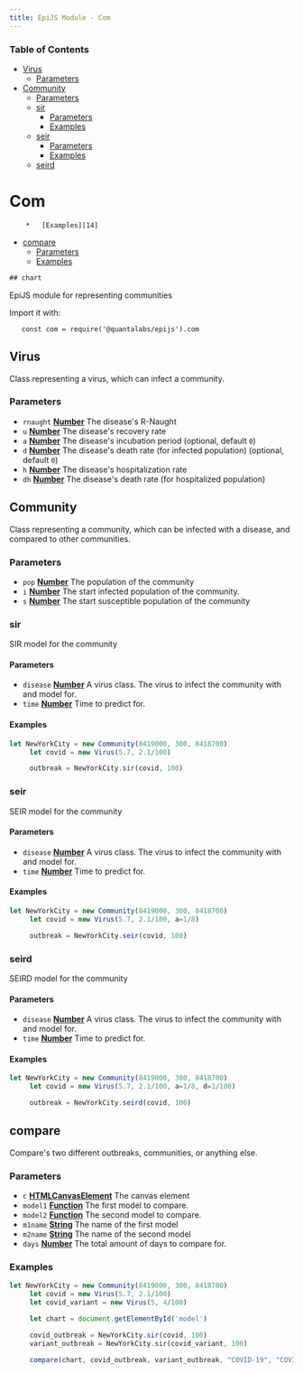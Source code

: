 ```yaml
---
title: EpiJS Module - Com
---
```

<!-- Generated by documentation.js. Update this documentation by updating the source code. -->

### Table of Contents


*   [Virus][2]
    *   [Parameters][3]
*   [Community][4]
    *   [Parameters][5]
    *   [sir][6]
        *   [Parameters][7]
        *   [Examples][8]
    *   [seir][9]
        *   [Parameters][10]
        *   [Examples][11]
    *   [seird][12]
# Com
        *   [Examples][14]
*   [compare][15]
    *   [Parameters][16]
    *   [Examples][17]
```javascript
## chart
```
EpiJS module for representing communities

Import it with:

       const com = require('@quantalabs/epijs').com

## Virus

Class representing a virus, which can infect a community.

### Parameters

*   `rnaught` **[Number][18]** The disease's R-Naught
*   `u` **[Number][18]** The disease's recovery rate
*   `a` **[Number][18]** The disease's incubation period (optional, default `0`)
*   `d` **[Number][18]** The disease's death rate (for infected population) (optional, default `0`)
*   `h` **[Number][18]** The disease's hospitalization rate
*   `dh` **[Number][18]** The disease's death rate (for hospitalized population)

## Community

Class representing a community, which can be infected with a disease, and compared to other communities.

### Parameters

*   `pop` **[Number][18]** The population of the community
*   `i` **[Number][18]** The start infected population of the community.
*   `s` **[Number][18]** The start susceptible population of the community

### sir

SIR model for the community

#### Parameters

*   `disease` **[Number][18]** A virus class. The virus to infect the community with and model for.
*   `time` **[Number][18]** Time to predict for.

#### Examples

```javascript
let NewYorkCity = new Community(8419000, 300, 8418700)
     let covid = new Virus(5.7, 2.1/100)

     outbreak = NewYorkCity.sir(covid, 100)
```

### seir

SEIR model for the community

#### Parameters

*   `disease` **[Number][18]** A virus class. The virus to infect the community with and model for.
*   `time` **[Number][18]** Time to predict for.

#### Examples

```javascript
let NewYorkCity = new Community(8419000, 300, 8418700)
     let covid = new Virus(5.7, 2.1/100, a=1/8)

     outbreak = NewYorkCity.seir(covid, 100)
```

### seird

SEIRD model for the community

#### Parameters

*   `disease` **[Number][18]** A virus class. The virus to infect the community with and model for.
*   `time` **[Number][18]** Time to predict for.

#### Examples

```javascript
let NewYorkCity = new Community(8419000, 300, 8418700)
     let covid = new Virus(5.7, 2.1/100, a=1/8, d=1/100)

     outbreak = NewYorkCity.seird(covid, 100)
```

## compare

Compare's two different outbreaks, communities, or anything else.

### Parameters

*   `c` **[HTMLCanvasElement][19]** The canvas element
*   `model1` **[Function][20]** The first model to compare.
*   `model2` **[Function][20]** The second model to compare.
*   `m1name` **[String][21]** The name of the first model
*   `m2name` **[String][21]** The name of the second model
*   `days` **[Number][18]** The total amount of days to compare for.

### Examples

```javascript
let NewYorkCity = new Community(8419000, 300, 8418700)
     let covid = new Virus(5.7, 2.1/100)
     let covid_variant = new Virus(5, 4/100)

     let chart = document.getElementById('model')

     covid_outbreak = NewYorkCity.sir(covid, 100)
     variant_outbreak = NewYorkCity.sir(covid_variant, 100)

     compare(chart, covid_outbreak, variant_outbreak, "COVID-19", "COVID-19 Variant", 100) // We chose 100 as the amount of days, but it could be 50 or 25, not the lenght of the prediction that was in the model.
```

[1]: #chart

[2]: #virus

[3]: #parameters

[4]: #community

[5]: #parameters-1

[6]: #sir

[7]: #parameters-2

[8]: #examples

[9]: #seir

[10]: #parameters-3

[11]: #examples-1

[12]: #seird

[13]: #parameters-4

[14]: #examples-2

[15]: #compare

[16]: #parameters-5

[17]: #examples-3

[18]: https://developer.mozilla.org/docs/Web/JavaScript/Reference/Global_Objects/Number

[19]: https://developer.mozilla.org/docs/Web/API/HTMLCanvasElement

[20]: https://developer.mozilla.org/docs/Web/JavaScript/Reference/Statements/function

[21]: https://developer.mozilla.org/docs/Web/JavaScript/Reference/Global_Objects/String

